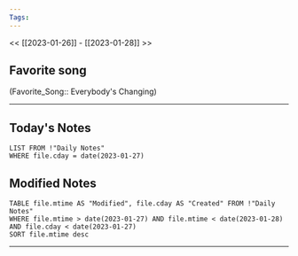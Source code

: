 ```yaml
---
Tags:
---
```

<< [[2023-01-26]] - [[2023-01-28]] >>
## Favorite song
(Favorite_Song:: Everybody's Changing)
___
## Today's Notes
```dataview
LIST FROM !"Daily Notes"
WHERE file.cday = date(2023-01-27)
```
## Modified Notes
```dataview
TABLE file.mtime AS "Modified", file.cday AS "Created" FROM !"Daily Notes" 
WHERE file.mtime > date(2023-01-27) AND file.mtime < date(2023-01-28) AND file.cday < date(2023-01-27)
SORT file.mtime desc
```
___
